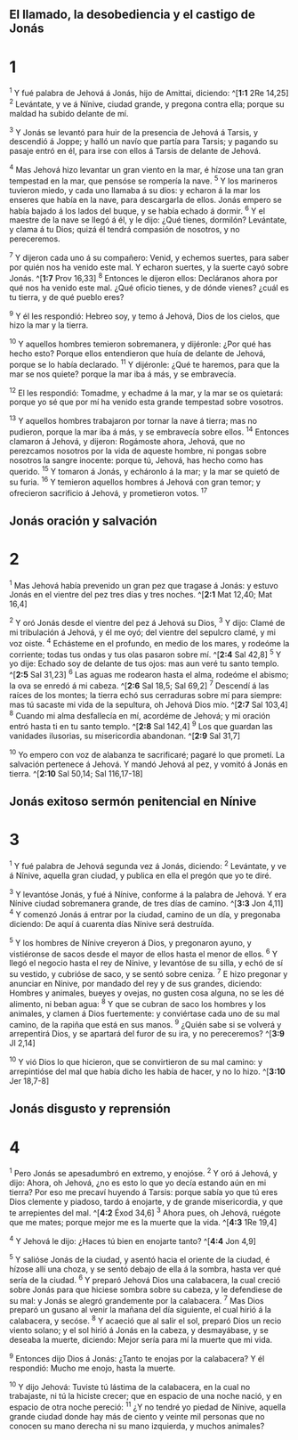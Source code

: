 ## El llamado, la desobediencia y el castigo de Jonás
# 1 
<sup>1</sup> Y fué palabra de Jehová á Jonás, hijo de Amittai, diciendo: ^[**1:1** 2Re 14,25] <sup>2</sup> Levántate, y ve á Nínive, ciudad grande, y pregona contra ella; porque su maldad ha subido delante de mí. 


<sup>3</sup> Y Jonás se levantó para huir de la presencia de Jehová á Tarsis, y descendió á Joppe; y halló un navío que partía para Tarsis; y pagando su pasaje entró en él, para irse con ellos á Tarsis de delante de Jehová. 

<sup>4</sup> Mas Jehová hizo levantar un gran viento en la mar, é hízose una tan gran tempestad en la mar, que pensóse se rompería la nave. <sup>5</sup> Y los marineros tuvieron miedo, y cada uno llamaba á su dios: y echaron á la mar los enseres que había en la nave, para descargarla de ellos. Jonás empero se había bajado á los lados del buque, y se había echado á dormir. <sup>6</sup> Y el maestre de la nave se llegó á él, y le dijo: ¿Qué tienes, dormilón? Levántate, y clama á tu Dios; quizá él tendrá compasión de nosotros, y no pereceremos. 

<sup>7</sup> Y dijeron cada uno á su compañero: Venid, y echemos suertes, para saber por quién nos ha venido este mal. Y echaron suertes, y la suerte cayó sobre Jonás. ^[**1:7** Prov 16,33] <sup>8</sup> Entonces le dijeron ellos: Decláranos ahora por qué nos ha venido este mal. ¿Qué oficio tienes, y de dónde vienes? ¿cuál es tu tierra, y de qué pueblo eres? 


<sup>9</sup> Y él les respondió: Hebreo soy, y temo á Jehová, Dios de los cielos, que hizo la mar y la tierra. 

<sup>10</sup> Y aquellos hombres temieron sobremanera, y dijéronle: ¿Por qué has hecho esto? Porque ellos entendieron que huía de delante de Jehová, porque se lo había declarado. <sup>11</sup> Y dijéronle: ¿Qué te haremos, para que la mar se nos quiete? porque la mar iba á más, y se embravecía. 

<sup>12</sup> El les respondió: Tomadme, y echadme á la mar, y la mar se os quietará: porque yo sé que por mí ha venido esta grande tempestad sobre vosotros. 

<sup>13</sup> Y aquellos hombres trabajaron por tornar la nave á tierra; mas no pudieron, porque la mar iba á más, y se embravecía sobre ellos. <sup>14</sup> Entonces clamaron á Jehová, y dijeron: Rogámoste ahora, Jehová, que no perezcamos nosotros por la vida de aqueste hombre, ni pongas sobre nosotros la sangre inocente: porque tú, Jehová, has hecho como has querido. <sup>15</sup> Y tomaron á Jonás, y echáronlo á la mar; y la mar se quietó de su furia. <sup>16</sup> Y temieron aquellos hombres á Jehová con gran temor; y ofrecieron sacrificio á Jehová, y prometieron votos. <sup>17</sup> 

## Jonás oración y salvación
# 2 
<sup>1</sup> Mas Jehová había prevenido un gran pez que tragase á Jonás: y estuvo Jonás en el vientre del pez tres días y tres noches. ^[**2:1** Mat 12,40; Mat 16,4] 


<sup>2</sup> Y oró Jonás desde el vientre del pez á Jehová su Dios, <sup>3</sup> Y dijo: Clamé de mi tribulación á Jehová, y él me oyó; del vientre del sepulcro clamé, y mi voz oiste. <sup>4</sup> Echásteme en el profundo, en medio de los mares, y rodeóme la corriente; todas tus ondas y tus olas pasaron sobre mí. ^[**2:4** Sal 42,8] <sup>5</sup> Y yo dije: Echado soy de delante de tus ojos: mas aun veré tu santo templo. ^[**2:5** Sal 31,23] <sup>6</sup> Las aguas me rodearon hasta el alma, rodeóme el abismo; la ova se enredó á mi cabeza. ^[**2:6** Sal 18,5; Sal 69,2] <sup>7</sup> Descendí á las raíces de los montes; la tierra echó sus cerraduras sobre mí para siempre: mas tú sacaste mi vida de la sepultura, oh Jehová Dios mío. ^[**2:7** Sal 103,4] <sup>8</sup> Cuando mi alma desfallecía en mí, acordéme de Jehová; y mi oración entró hasta ti en tu santo templo. ^[**2:8** Sal 142,4] <sup>9</sup> Los que guardan las vanidades ilusorias, su misericordia abandonan. ^[**2:9** Sal 31,7] 
     

<sup>10</sup> Yo empero con voz de alabanza te sacrificaré; pagaré lo que prometí. La salvación pertenece á Jehová. Y mandó Jehová al pez, y vomitó á Jonás en tierra. ^[**2:10** Sal 50,14; Sal 116,17-18] 
 

## Jonás exitoso sermón penitencial en Nínive
# 3 
<sup>1</sup> Y fué palabra de Jehová segunda vez á Jonás, diciendo: <sup>2</sup> Levántate, y ve á Nínive, aquella gran ciudad, y publica en ella el pregón que yo te diré. 

<sup>3</sup> Y levantóse Jonás, y fué á Nínive, conforme á la palabra de Jehová. Y era Nínive ciudad sobremanera grande, de tres días de camino. ^[**3:3** Jon 4,11] <sup>4</sup> Y comenzó Jonás á entrar por la ciudad, camino de un día, y pregonaba diciendo: De aquí á cuarenta días Nínive será destruída. 


<sup>5</sup> Y los hombres de Nínive creyeron á Dios, y pregonaron ayuno, y vistiéronse de sacos desde el mayor de ellos hasta el menor de ellos. <sup>6</sup> Y llegó el negocio hasta el rey de Nínive, y levantóse de su silla, y echó de sí su vestido, y cubrióse de saco, y se sentó sobre ceniza. <sup>7</sup> E hizo pregonar y anunciar en Nínive, por mandado del rey y de sus grandes, diciendo: Hombres y animales, bueyes y ovejas, no gusten cosa alguna, no se les dé alimento, ni beban agua: <sup>8</sup> Y que se cubran de saco los hombres y los animales, y clamen á Dios fuertemente: y conviértase cada uno de su mal camino, de la rapiña que está en sus manos. <sup>9</sup> ¿Quién sabe si se volverá y arrepentirá Dios, y se apartará del furor de su ira, y no pereceremos? ^[**3:9** Jl 2,14] 


<sup>10</sup> Y vió Dios lo que hicieron, que se convirtieron de su mal camino: y arrepintióse del mal que había dicho les había de hacer, y no lo hizo. ^[**3:10** Jer 18,7-8] 
 

## Jonás disgusto y reprensión
# 4 
<sup>1</sup> Pero Jonás se apesadumbró en extremo, y enojóse. <sup>2</sup> Y oró á Jehová, y dijo: Ahora, oh Jehová, ¿no es esto lo que yo decía estando aún en mi tierra? Por eso me precaví huyendo á Tarsis: porque sabía yo que tú eres Dios clemente y piadoso, tardo á enojarte, y de grande misericordia, y que te arrepientes del mal. ^[**4:2** Éxod 34,6] <sup>3</sup> Ahora pues, oh Jehová, ruégote que me mates; porque mejor me es la muerte que la vida. ^[**4:3** 1Re 19,4] 
 

<sup>4</sup> Y Jehová le dijo: ¿Haces tú bien en enojarte tanto? ^[**4:4** Jon 4,9] 


<sup>5</sup> Y salióse Jonás de la ciudad, y asentó hacia el oriente de la ciudad, é hízose allí una choza, y se sentó debajo de ella á la sombra, hasta ver qué sería de la ciudad. <sup>6</sup> Y preparó Jehová Dios una calabacera, la cual creció sobre Jonás para que hiciese sombra sobre su cabeza, y le defendiese de su mal: y Jonás se alegró grandemente por la calabacera. <sup>7</sup> Mas Dios preparó un gusano al venir la mañana del día siguiente, el cual hirió á la calabacera, y secóse. <sup>8</sup> Y acaeció que al salir el sol, preparó Dios un recio viento solano; y el sol hirió á Jonás en la cabeza, y desmayábase, y se deseaba la muerte, diciendo: Mejor sería para mí la muerte que mi vida. 

<sup>9</sup> Entonces dijo Dios á Jonás: ¿Tanto te enojas por la calabacera? Y él respondió: Mucho me enojo, hasta la muerte. 

<sup>10</sup> Y dijo Jehová: Tuviste tú lástima de la calabacera, en la cual no trabajaste, ni tú la hiciste crecer; que en espacio de una noche nació, y en espacio de otra noche pereció: <sup>11</sup> ¿Y no tendré yo piedad de Nínive, aquella grande ciudad donde hay más de ciento y veinte mil personas que no conocen su mano derecha ni su mano izquierda, y muchos animales? 
